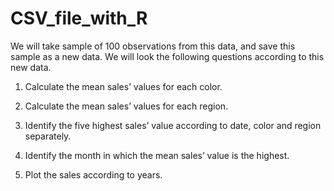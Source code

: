 # CSV_file_with_R

We will take sample of 100 observations from this data, and save this sample as a new data. We will look the following questions according to this new data.

1) Calculate the mean sales’ values for each color.

2) Calculate the mean sales’ values for each region.

3) Identify the five highest sales’ value according to date, color and region separately.

4) Identify the month in which the mean sales’ value is the highest.

5) Plot the sales according to years.
